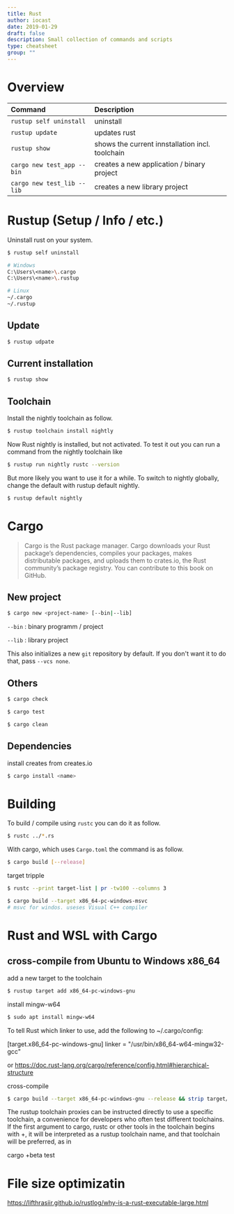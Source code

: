 ```yaml
---
title: Rust
author: iocast
date: 2019-01-29
draft: false
description: Small collection of commands and scripts
type: cheatsheet
group: ""
---
```


# Overview

| Command                    | Description                                     |
| :------------------------- | :---------------------------------------------- |
| `rustup self uninstall `   | uninstall                                       |
| `rustup update`            | updates rust                                    |
| `rustup show`              | shows the current innstallation incl. toolchain |
| `cargo new test_app --bin` | creates a new application / binary project      |
| `cargo new test_lib --lib` | creates a new library project                   |


# Rustup (Setup / Info / etc.)

Uninstall rust on your system.

```bash
$ rustup self uninstall

# Windows
C:\Users\<name>\.cargo
C:\Users\<name>\.rustup

# Linux
~/.cargo
~/.rustup
```

## Update

```bash
$ rustup udpate
```

## Current installation

```bash
$ rustup show
```

## Toolchain

Install the nightly toolchain as follow.

```bash
$ rustup toolchain install nightly
```

Now Rust nightly is installed, but not activated. To test it out you can run a command from the nightly toolchain like

```bash
$ rustup run nightly rustc --version
```

But more likely you want to use it for a while. To switch to nightly globally, change the default with rustup default nightly.

```bash
$ rustup default nightly
```


# Cargo

> Cargo is the Rust package manager. Cargo downloads your Rust package’s dependencies, compiles your packages, makes distributable packages, and uploads them to crates.io, the Rust community’s package registry. You can contribute to this book on GitHub.


## New project

```bash
$ cargo new <project-name> [--bin|--lib]
```

`--bin`
: binary programm / project

`--lib`
: library project


This also initializes a new `git` repository by default. If you don't want it to do that, pass `--vcs none`.



## Others


```bash
$ cargo check
```


```bash
$ cargo test
```

```bash
$ cargo clean
```

## Dependencies

install creates from creates.io

```bash
$ cargo install <name>
```



# Building

To build / compile using `rustc` you can do it as follow.

```bash
$ rustc ../*.rs
```

With cargo, which uses `Cargo.toml` the command is as follow.

```bash
$ cargo build [--release]
```


target tripple

```bash
$ rustc --print target-list | pr -tw100 --columns 3
```

```bash
$ cargo build --target x86_64-pc-windows-msvc
# msvc for windos. useses Visual C++ compiler
```


# Rust and WSL with Cargo

## cross-compile from Ubuntu to Windows x86_64

add a new target to the toolchain

```bash
$ rustup target add x86_64-pc-windows-gnu
```

install mingw-w64

```bash
$ sudo apt install mingw-w64
```

To tell Rust which linker to use, add the following to ~/.cargo/config:

[target.x86_64-pc-windows-gnu]
linker = "/usr/bin/x86_64-w64-mingw32-gcc"


or https://doc.rust-lang.org/cargo/reference/config.html#hierarchical-structure

cross-compile

```bash
$ cargo build --target x86_64-pc-windows-gnu --release && strip target/x86_64-pc-windows-gnu/release/chrome-bookmark-sync.exe
```


The rustup toolchain proxies can be instructed directly to use a specific toolchain, a convenience for developers who often test different toolchains. If the first argument to cargo, rustc or other tools in the toolchain begins with +, it will be interpreted as a rustup toolchain name, and that toolchain will be preferred, as in

cargo +beta test



# File size optimizatin


https://lifthrasiir.github.io/rustlog/why-is-a-rust-executable-large.html


